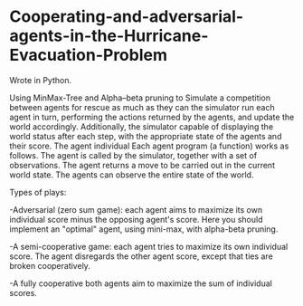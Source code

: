 # Cooperating-and-adversarial-agents-in-the-Hurricane-Evacuation-Problem
Wrote in Python.

Using MinMax-Tree and Alpha–beta pruning to Simulate a competition between agents for rescue as much as they can 
the simulator run each agent in turn, performing the actions returned by the agents, and update the world accordingly. Additionally, the simulator capable of displaying the world status after each step, with the appropriate state of the agents and their score. The agent individual Each agent program (a function) works as follows. The agent is called by the simulator, together with a set of observations. The agent returns a move to be carried out in the current world state. The agents can observe the entire state of the world.

Types of plays:

-Adversarial (zero sum game): each agent aims to maximize its own individual score minus the opposing agent's score. Here you should implement an "optimal" agent, using mini-max, with alpha-beta pruning.

-A semi-cooperative game: each agent tries to maximize its own individual score. The agent disregards the other agent score, except that ties are broken cooperatively.

-A fully cooperative both agents aim to maximize the sum of individual scores.
